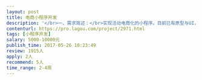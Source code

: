 ```yaml
---                
layout: post       
title: 电商小程序开发           
description: '</br>一、需求简述：</br>实现活动电商化的小程序。目前已有原型与UI，需要开发者完成开发</br>开发语言可以是Java或PHP</br></br>二、用户角色：</br>1、普通用户</br>普通用户可以按照活动原价报名参加活动</br>2、VIP会员</br>普通用户支付年费，可升级为VIP会员。</br>VIP会员具备特殊福利和参加活动的折扣权利。</br></br>三、功能点：</br>1、发布活动</br>机构会员或管理员发布活动。</br>活动信息包括：活动标题、图文内容、价格、地点、时间等</br>2、活动展示</br>活动可在小程序前端展示出来。</br>3、购买和报名活动</br>用户可报名参加活动，报名需要填写手机号等用户信息</br>'     
contenturl: https://pro.lagou.com/project/2971.html      
tags: [小程序开发]            
salary: 5000-10000元          
publish_time: 2017-05-26 10:23:49         
review: 1915人                   
apply: 2人                   
recommend: 5人                   
time_range: 2-4周              
---                 
```

